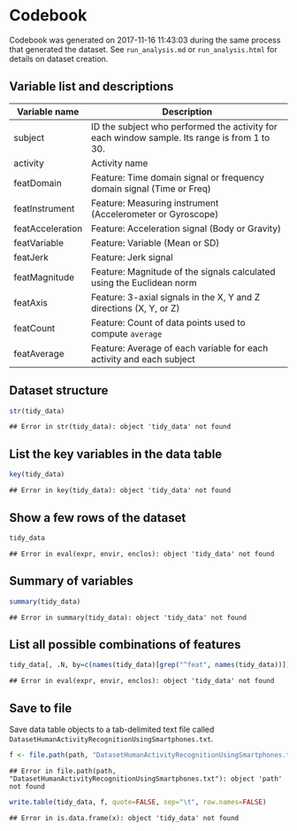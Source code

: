 Codebook
========
Codebook was generated on 2017-11-16 11:43:03 during the same process that generated the dataset. See `run_analysis.md` or `run_analysis.html` for details on dataset creation.

Variable list and descriptions
------------------------------

Variable name    | Description
-----------------|------------
subject          | ID the subject who performed the activity for each window sample. Its range is from 1 to 30.
activity         | Activity name
featDomain       | Feature: Time domain signal or frequency domain signal (Time or Freq)
featInstrument   | Feature: Measuring instrument (Accelerometer or Gyroscope)
featAcceleration | Feature: Acceleration signal (Body or Gravity)
featVariable     | Feature: Variable (Mean or SD)
featJerk         | Feature: Jerk signal
featMagnitude    | Feature: Magnitude of the signals calculated using the Euclidean norm
featAxis         | Feature: 3-axial signals in the X, Y and Z directions (X, Y, or Z)
featCount        | Feature: Count of data points used to compute `average`
featAverage      | Feature: Average of each variable for each activity and each subject

Dataset structure
-----------------


```r
str(tidy_data)
```

```
## Error in str(tidy_data): object 'tidy_data' not found
```

List the key variables in the data table
----------------------------------------


```r
key(tidy_data)
```

```
## Error in key(tidy_data): object 'tidy_data' not found
```

Show a few rows of the dataset
------------------------------


```r
tidy_data
```

```
## Error in eval(expr, envir, enclos): object 'tidy_data' not found
```

Summary of variables
--------------------


```r
summary(tidy_data)
```

```
## Error in summary(tidy_data): object 'tidy_data' not found
```

List all possible combinations of features
------------------------------------------


```r
tidy_data[, .N, by=c(names(tidy_data)[grep("^feat", names(tidy_data))])]
```

```
## Error in eval(expr, envir, enclos): object 'tidy_data' not found
```

Save to file
------------

Save data table objects to a tab-delimited text file called `DatasetHumanActivityRecognitionUsingSmartphones.txt`.


```r
f <- file.path(path, "DatasetHumanActivityRecognitionUsingSmartphones.txt")
```

```
## Error in file.path(path, "DatasetHumanActivityRecognitionUsingSmartphones.txt"): object 'path' not found
```

```r
write.table(tidy_data, f, quote=FALSE, sep="\t", row.names=FALSE)
```

```
## Error in is.data.frame(x): object 'tidy_data' not found
```
